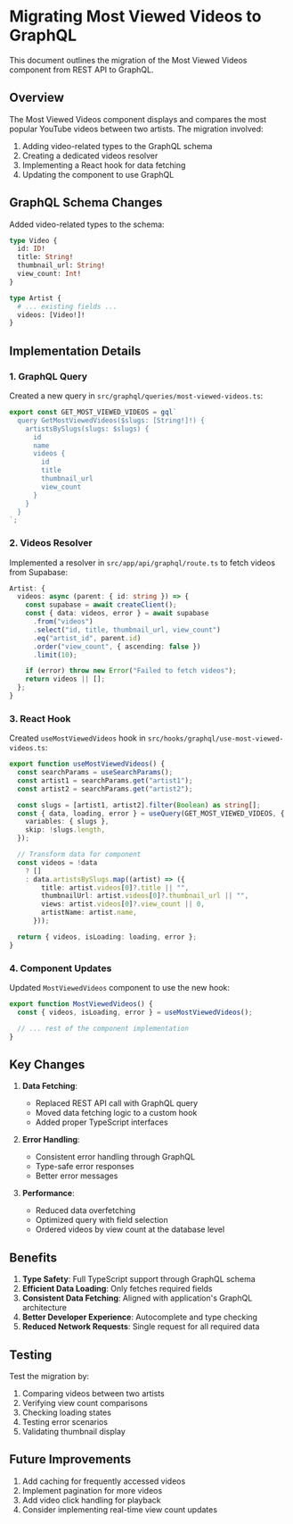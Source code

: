 # Migrating Most Viewed Videos to GraphQL

This document outlines the migration of the Most Viewed Videos component from REST API to GraphQL.

## Overview

The Most Viewed Videos component displays and compares the most popular YouTube videos between two artists. The migration involved:

1. Adding video-related types to the GraphQL schema
2. Creating a dedicated videos resolver
3. Implementing a React hook for data fetching
4. Updating the component to use GraphQL

## GraphQL Schema Changes

Added video-related types to the schema:

```graphql
type Video {
  id: ID!
  title: String!
  thumbnail_url: String!
  view_count: Int!
}

type Artist {
  # ... existing fields ...
  videos: [Video!]!
}
```

## Implementation Details

### 1. GraphQL Query

Created a new query in `src/graphql/queries/most-viewed-videos.ts`:

```typescript
export const GET_MOST_VIEWED_VIDEOS = gql`
  query GetMostViewedVideos($slugs: [String!]!) {
    artistsBySlugs(slugs: $slugs) {
      id
      name
      videos {
        id
        title
        thumbnail_url
        view_count
      }
    }
  }
`;
```

### 2. Videos Resolver

Implemented a resolver in `src/app/api/graphql/route.ts` to fetch videos from Supabase:

```typescript
Artist: {
  videos: async (parent: { id: string }) => {
    const supabase = await createClient();
    const { data: videos, error } = await supabase
      .from("videos")
      .select("id, title, thumbnail_url, view_count")
      .eq("artist_id", parent.id)
      .order("view_count", { ascending: false })
      .limit(10);

    if (error) throw new Error("Failed to fetch videos");
    return videos || [];
  };
}
```

### 3. React Hook

Created `useMostViewedVideos` hook in `src/hooks/graphql/use-most-viewed-videos.ts`:

```typescript
export function useMostViewedVideos() {
  const searchParams = useSearchParams();
  const artist1 = searchParams.get("artist1");
  const artist2 = searchParams.get("artist2");

  const slugs = [artist1, artist2].filter(Boolean) as string[];
  const { data, loading, error } = useQuery(GET_MOST_VIEWED_VIDEOS, {
    variables: { slugs },
    skip: !slugs.length,
  });

  // Transform data for component
  const videos = !data
    ? []
    : data.artistsBySlugs.map((artist) => ({
        title: artist.videos[0]?.title || "",
        thumbnailUrl: artist.videos[0]?.thumbnail_url || "",
        views: artist.videos[0]?.view_count || 0,
        artistName: artist.name,
      }));

  return { videos, isLoading: loading, error };
}
```

### 4. Component Updates

Updated `MostViewedVideos` component to use the new hook:

```typescript
export function MostViewedVideos() {
  const { videos, isLoading, error } = useMostViewedVideos();

  // ... rest of the component implementation
}
```

## Key Changes

1. **Data Fetching**:

   - Replaced REST API call with GraphQL query
   - Moved data fetching logic to a custom hook
   - Added proper TypeScript interfaces

2. **Error Handling**:

   - Consistent error handling through GraphQL
   - Type-safe error responses
   - Better error messages

3. **Performance**:
   - Reduced data overfetching
   - Optimized query with field selection
   - Ordered videos by view count at the database level

## Benefits

1. **Type Safety**: Full TypeScript support through GraphQL schema
2. **Efficient Data Loading**: Only fetches required fields
3. **Consistent Data Fetching**: Aligned with application's GraphQL architecture
4. **Better Developer Experience**: Autocomplete and type checking
5. **Reduced Network Requests**: Single request for all required data

## Testing

Test the migration by:

1. Comparing videos between two artists
2. Verifying view count comparisons
3. Checking loading states
4. Testing error scenarios
5. Validating thumbnail display

## Future Improvements

1. Add caching for frequently accessed videos
2. Implement pagination for more videos
3. Add video click handling for playback
4. Consider implementing real-time view count updates
